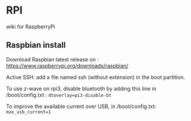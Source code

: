 # RPI
wiki for RaspberryPi


## Raspbian install

Download Raspbian latest release on : https://www.raspberrypi.org/downloads/raspbian/

Active SSH: add a file named ssh (without extension) in the boot partition.

To use z-wave on rpi3, disable bluetooth by adding this line in /boot/config.txt :
`dtoverlay=pi3-disable-bt`

To improve the available current over USB, in /boot/config.txt: `max_usb_current=1`



